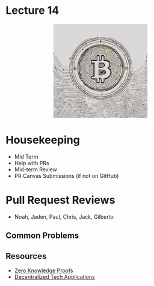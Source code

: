 # Lecture 14

<div align="center">
  <img src="./sea_of_Bitcoin..png" width="250" height="250" />
</div>

# Housekeeping

- Mid Term
- Help with PRs
- Mid-term Review
- PR Canvas Submissions (if not on GitHub)

# Pull Request Reviews

- Noah, Jaden, Paul, Chris, Jack, Gilberto

## Common Problems

## Resources

* [Zero Knowledge Proofs]()
* [Decentralized Tech Applications]()
